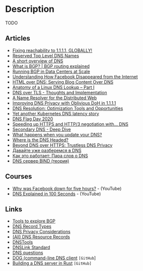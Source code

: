 # Description

TODO


## Articles

- [Fixing reachability to 1.1.1.1, GLOBALLY!](https://blog.cloudflare.com/fixing-reachability-to-1-1-1-1-globally/)
- [Reserved Top Level DNS Names](https://www.rfc-editor.org/rfc/rfc2606.html)
- [A short overview of DNS](https://cuddly-octo-palm-tree.com/posts/2021-10-17-dns/)
- [What is BGP? | BGP routing explained](https://www.cloudflare.com/it-it/learning/security/glossary/what-is-bgp/)
- [Running BGP in Data Centers at Scale](https://research.fb.com/publications/running-bgp-in-data-centers-at-scale/)
- [Understanding How Facebook Disappeared from the Internet](https://blog.cloudflare.com/october-2021-facebook-outage/)
- [HTML over DNS: Serving Blog Content Over DNS](https://jacobkiers.net/hod/)
- [Anatomy of a Linux DNS Lookup – Part I](https://zwischenzugs.com/2018/06/08/anatomy-of-a-linux-dns-lookup-part-i/)
- [DNS over TLS - Thoughts and Implementation](https://sagi.io/dns-over-tls-thoughts-and-implementation/)
- [A Name Resolver for the Distributed Web](https://blog.cloudflare.com/cloudflare-distributed-web-resolver/)
- [Improving DNS Privacy with Oblivious DoH in 1.1.1.1](https://blog.cloudflare.com/oblivious-dns/)
- [DNS Resolution: Optimization Tools and Opportunities](https://ashu.online/blogs/optimize-dns-resolution-for-fast-website)
- [Yet another Kubernetes DNS latency story](https://build.thebeat.co/yet-another-kubernetes-dns-latency-story-2a1c00ebbb8d)
- [DNS Flag Day 2020](https://blog.cloudflare.com/dns-flag-day-2020/)
- [Speeding up HTTPS and HTTP/3 negotiation with... DNS](https://blog.cloudflare.com/speeding-up-https-and-http-3-negotiation-with-dns/)
- [Secondary DNS - Deep Dive](https://blog.cloudflare.com/secondary-dns-deep-dive/)
- [What happens when you update your DNS?](https://jvns.ca/blog/how-updating-dns-works/)
- [Where is the DNS Headed?](https://www.potaroo.net/ispcol/2020-06/row.html)
- [Beyond DNS over HTTPS: Trustless DNS Privacy](https://alyssa.is/proposing-dns-over-tcp-over-tor/)
- [Давайте уже разберемся в DNS](https://habr.com/ru/post/303446/)
- [Как это работает: Пара слов о DNS](https://habr.com/ru/company/1cloud/blog/309018/)
- [DNS сервер BIND (теория)](https://habr.com/ru/post/137587/)


## Courses

- [Why was Facebook down for five hours?](https://youtu.be/-wMU8vmfaYo) - (YouTube)
- [DNS Explained in 100 Seconds](https://youtu.be/UVR9lhUGAyU) - (YouTube)


## Links

- [Tools to explore BGP](https://jvns.ca/blog/2021/10/05/tools-to-look-at-bgp-routes/)
- [DNS Record Types](https://www.nslookup.io/learning/dns-record-types/)
- [DNS Privacy Considerations](https://www.rfc-editor.org/rfc/rfc9076.html)
- [(All) DNS Resource Records](https://www.netmeister.org/blog/dns-rrs.html)
- [DNSTools](https://dnstools.ws/)
- [DNSLink Standard](https://dnslink.io/)
- [DNS questions](https://questions.wizardzines.com/dns.html)
- [DOG (command-line DNS client](https://github.com/ogham/dog) `[GitHub`]
- [Building a DNS server in Rust](https://github.com/EmilHernvall/dnsguide) `[GitHub]`
